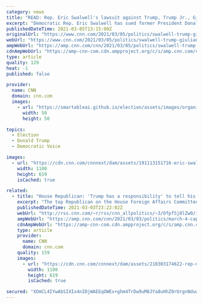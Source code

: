 ```yaml
---
category: news
title: "READ: Rep. Eric Swalwell's lawsuit against Trump, Trump Jr., Giuliani and Mo Brooks"
excerpt: "Democratic Rep. Eric Swalwell has sued former President Donald Trump, his son Donald Trump, Jr., Rudy Giuliani and Republican Rep. Mo Brooks in a second major lawsuit seeking to hold Trump and his allies accountable for inciting the insurrection at the US Capitol on January 6."
publishedDateTime: 2021-03-05T13:15:00Z
originalUrl: "https://www.cnn.com/2021/03/05/politics/swalwell-trump-giuliani-brooks-lawsuit/index.html"
webUrl: "https://www.cnn.com/2021/03/05/politics/swalwell-trump-giuliani-brooks-lawsuit/index.html"
ampWebUrl: "https://amp.cnn.com/cnn/2021/03/05/politics/swalwell-trump-giuliani-brooks-lawsuit/index.html"
cdnAmpWebUrl: "https://amp-cnn-com.cdn.ampproject.org/c/s/amp.cnn.com/cnn/2021/03/05/politics/swalwell-trump-giuliani-brooks-lawsuit/index.html"
type: article
quality: 129
heat: -1
published: false

provider:
  name: CNN
  domain: cnn.com
  images:
    - url: "https://smartableai.github.io/election/assets/images/organizations/cnn.com-50x50.jpg"
      width: 50
      height: 50

topics:
  - Election
  - Donald Trump
  - Democratic Voice

images:
  - url: "https://cdn.cnn.com/cnnnext/dam/assets/191113151716-eric-swalwell-impeachment-inquiry-hearing-super-tease.jpg"
    width: 1100
    height: 619
    isCached: true

related:
  - title: "House Republican: 'Trump has a responsibility' to tell his supporters 'to stand down' after new threat"
    excerpt: "The top Republican on the House Foreign Affairs Committee said Wednesday that Donald Trump has a duty to call off his supporters in light of a potential threat against the US Capitol on Thursday -- less than two months after the January 6 Capitol insurrection incited by the former President.\n    \n"
    publishedDateTime: 2021-03-03T23:22:02Z
    webUrl: "http://rss.cnn.com/~r/rss/cnn_allpolitics/~3/OfpfSj8lZw0/index.html"
    ampWebUrl: "https://amp.cnn.com/cnn/2021/03/03/politics/march-4-capitol-threat-michael-mccaul-cnntv/index.html"
    cdnAmpWebUrl: "https://amp-cnn-com.cdn.ampproject.org/c/s/amp.cnn.com/cnn/2021/03/03/politics/march-4-capitol-threat-michael-mccaul-cnntv/index.html"
    type: article
    provider:
      name: CNN
      domain: cnn.com
    quality: 159
    images:
      - url: "https://cdn.cnn.com/cnnnext/dam/assets/210303174622-rep-michael-mccaul-the-lead-0303-super-tease.jpg"
        width: 1100
        height: 619
        isCached: true

secured: "XOmCL4IYwAbSIXIx4nIDjWAEEqOWEx+ghm4TrDw9uM8JYa8uHhZ0rUrgnNduw2Ybr+LAPXejbzkk9Cui04VGcvQpcOK69LH+Q6js86ZYL6aiW8ywBTR6G7yd8bVfAY4J/VKzFQ+ALQ6HR5tbmw96Fl4d6Ys87bTv6myS3Y4NLAryqPyBPWkT6ZE/aRsqAvJNEzjWjBCzIsCZUOUwHE28XTU/JqQGMn2LGOvGXM4CkwfcPvGx6TREAzDGmdjGqtMX7XQj8QBV06DLy6W5BXY5TxFJydHj9P4SucQZd23FCJjm+yLcibfCr6K7QezAw1AO70HsYIICv3OW7kiQex4aq2rCl9oZ0M4oOx9KwTIVnjw=;HKdztn73m+y51i5Ze42V4g=="
---
```


